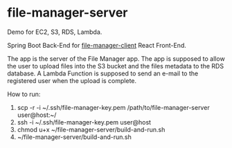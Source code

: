 # file-manager-server
Demo for EC2, S3, RDS, Lambda.

Spring Boot Back-End for [file-manager-client](https://github.com/valentinpopescu98/file-manager-client) React Front-End.

The app is the server of the File Manager app. The app is supposed to allow the user to upload files into the S3 bucket and the files metadata to the RDS database. A Lambda Function is supposed to send an e-mail to the registered user when the upload is complete.

How to run:
1. scp -r -i ~/.ssh/file-manager-key.pem /path/to/file-manager-server user@host:~/
2. ssh -i ~/.ssh/file-manager-key.pem user@host
3. chmod u+x ~/file-manager-server/build-and-run.sh
4. ~/file-manager-server/build-and-run.sh
